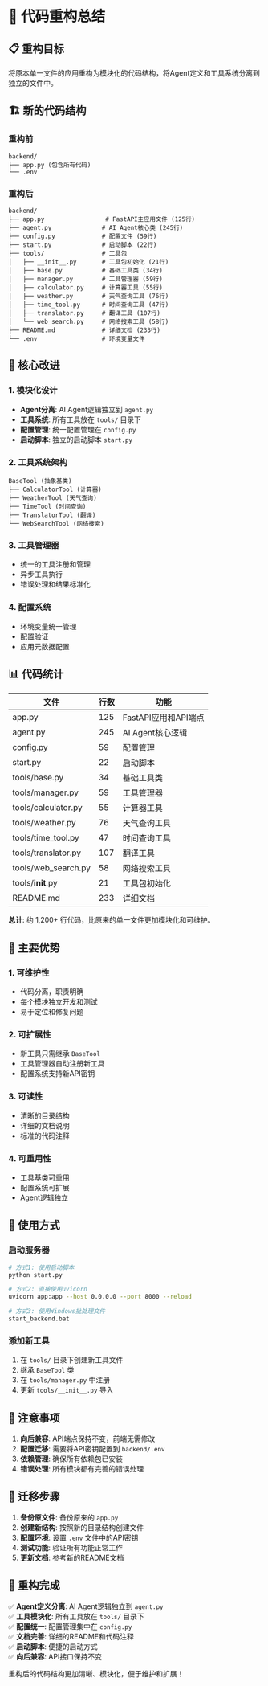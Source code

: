 # 🔄 代码重构总结

## 📋 重构目标

将原本单一文件的应用重构为模块化的代码结构，将Agent定义和工具系统分离到独立的文件中。

## 🏗️ 新的代码结构

### 重构前
```
backend/
├── app.py (包含所有代码)
└── .env
```

### 重构后
```
backend/
├── app.py                 # FastAPI主应用文件 (125行)
├── agent.py              # AI Agent核心类 (245行)
├── config.py             # 配置文件 (59行)
├── start.py              # 启动脚本 (22行)
├── tools/                # 工具包
│   ├── __init__.py       # 工具包初始化 (21行)
│   ├── base.py           # 基础工具类 (34行)
│   ├── manager.py        # 工具管理器 (59行)
│   ├── calculator.py     # 计算器工具 (55行)
│   ├── weather.py        # 天气查询工具 (76行)
│   ├── time_tool.py      # 时间查询工具 (47行)
│   ├── translator.py     # 翻译工具 (107行)
│   └── web_search.py     # 网络搜索工具 (58行)
├── README.md             # 详细文档 (233行)
└── .env                  # 环境变量文件
```

## 🔧 核心改进

### 1. 模块化设计
- **Agent分离**: AI Agent逻辑独立到 `agent.py`
- **工具系统**: 所有工具放在 `tools/` 目录下
- **配置管理**: 统一配置管理在 `config.py`
- **启动脚本**: 独立的启动脚本 `start.py`

### 2. 工具系统架构
```
BaseTool (抽象基类)
├── CalculatorTool (计算器)
├── WeatherTool (天气查询)
├── TimeTool (时间查询)
├── TranslatorTool (翻译)
└── WebSearchTool (网络搜索)
```

### 3. 工具管理器
- 统一的工具注册和管理
- 异步工具执行
- 错误处理和结果标准化

### 4. 配置系统
- 环境变量统一管理
- 配置验证
- 应用元数据配置

## 📊 代码统计

| 文件 | 行数 | 功能 |
|------|------|------|
| app.py | 125 | FastAPI应用和API端点 |
| agent.py | 245 | AI Agent核心逻辑 |
| config.py | 59 | 配置管理 |
| start.py | 22 | 启动脚本 |
| tools/base.py | 34 | 基础工具类 |
| tools/manager.py | 59 | 工具管理器 |
| tools/calculator.py | 55 | 计算器工具 |
| tools/weather.py | 76 | 天气查询工具 |
| tools/time_tool.py | 47 | 时间查询工具 |
| tools/translator.py | 107 | 翻译工具 |
| tools/web_search.py | 58 | 网络搜索工具 |
| tools/__init__.py | 21 | 工具包初始化 |
| README.md | 233 | 详细文档 |

**总计**: 约 1,200+ 行代码，比原来的单一文件更加模块化和可维护。

## 🎯 主要优势

### 1. 可维护性
- 代码分离，职责明确
- 每个模块独立开发和测试
- 易于定位和修复问题

### 2. 可扩展性
- 新工具只需继承 `BaseTool`
- 工具管理器自动注册新工具
- 配置系统支持新API密钥

### 3. 可读性
- 清晰的目录结构
- 详细的文档说明
- 标准的代码注释

### 4. 可重用性
- 工具基类可重用
- 配置系统可扩展
- Agent逻辑独立

## 🚀 使用方式

### 启动服务器
```bash
# 方式1: 使用启动脚本
python start.py

# 方式2: 直接使用uvicorn
uvicorn app:app --host 0.0.0.0 --port 8000 --reload

# 方式3: 使用Windows批处理文件
start_backend.bat
```

### 添加新工具
1. 在 `tools/` 目录下创建新工具文件
2. 继承 `BaseTool` 类
3. 在 `tools/manager.py` 中注册
4. 更新 `tools/__init__.py` 导入

## 📝 注意事项

1. **向后兼容**: API端点保持不变，前端无需修改
2. **配置迁移**: 需要将API密钥配置到 `backend/.env`
3. **依赖管理**: 确保所有依赖包已安装
4. **错误处理**: 所有模块都有完善的错误处理

## 🔄 迁移步骤

1. **备份原文件**: 备份原来的 `app.py`
2. **创建新结构**: 按照新的目录结构创建文件
3. **配置环境**: 设置 `.env` 文件中的API密钥
4. **测试功能**: 验证所有功能正常工作
5. **更新文档**: 参考新的README文档

## 🎉 重构完成

✅ **Agent定义分离**: AI Agent逻辑独立到 `agent.py`  
✅ **工具模块化**: 所有工具放在 `tools/` 目录下  
✅ **配置统一**: 配置管理集中在 `config.py`  
✅ **文档完善**: 详细的README和代码注释  
✅ **启动脚本**: 便捷的启动方式  
✅ **向后兼容**: API接口保持不变  

重构后的代码结构更加清晰、模块化，便于维护和扩展！ 